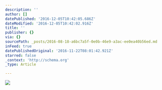 ```yaml
---
description: ''
author: []
datePublished: '2016-12-05T10:42:05.686Z'
dateModified: '2016-12-05T10:42:02.916Z'
title: ''
publisher: {}
via: {}
sourcePath: _posts/2016-08-18-a6bc7a5f-0e0b-46e9-a3ac-ee0ea40b56ed.md
inFeed: true
datePublishedOriginal: '2016-11-22T08:01:42.921Z'
starred: false
_context: 'http://schema.org'
_type: Article

---
```

![](https://the-grid-user-content.s3-us-west-2.amazonaws.com/7efd3ede-cb3b-4770-a108-33d800fa32ed.jpg)